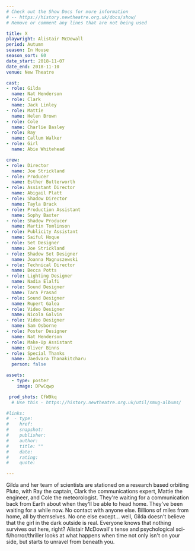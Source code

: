 ```yaml
---
# Check out the Show Docs for more information 
# -- https://history.newtheatre.org.uk/docs/show/
# Remove or comment any lines that are not being used 

title: X
playwright: Alistair McDowall
period: Autumn
season: In House
season_sort: 60
date_start: 2018-11-07
date_end: 2018-11-10
venue: New Theatre

cast:
- role: Gilda
  name: Nat Henderson
- role: Clark
  name: Jack Linley
- role: Mattie
  name: Helen Brown
- role: Cole
  name: Charlie Basley
- role: Ray
  name: Callum Walker
- role: Girl
  name: Abie Whitehead

crew:
- role: Director
  name: Joe Strickland
- role: Producer
  name: Esther Butterworth
- role: Assistant Director
  name: Abigail Platt
- role: Shadow Director
  name: Tayla Brack
- role: Production Assistant
  name: Sophy Baxter
- role: Shadow Producer
  name: Martin Tomlinson
- role: Publicity Assistant
  name: Saiful Hoque
- role: Set Designer
  name: Joe Strickland
- role: Shadow Set Designer
  name: Joanna Magnuszewski
- role: Technical Director
  name: Becca Potts
- role: Lighting Designer
  name: Nadia Elalfi
- role: Sound Designer
  name: Tara Prasad
- role: Sound Designer
  name: Rupert Galea
- role: Video Designer
  name: Nicola Galvin
- role: Video Designer
  name: Sam Osborne
- role: Poster Designer
  name: Nat Henderson
- role: Make-Up Assistant
  name: Oliver Binns
- role: Special Thanks
  name: Jaedvara Thanakitcharu
  person: false

assets:
  - type: poster
    image: DPwCqwp

 prod_shots: CfW9kq
  # Use this - https://history.newtheatre.org.uk/util/smug-albums/

#links:
#  - type:
#    href:
#    snapshot:
#    publisher:
#    author:
#    title: ""
#    date:
#    rating:
#    quote:

---
```


Gilda and her team of scientists are stationed on a research based orbiting Pluto, with Ray the captain, Clark the communications expert, Mattie the engineer, and Cole the meteorologist. They're waiting for a communication back from Earth about when they'll be able to head home. They've been waiting for a while now. No contact with anyone else. Billions of miles from home, all by themselves. No one else except... well, Gilda doesn't believe that the girl in the dark outside is real. Everyone knows that nothing survives out here, right? Alistair McDowall's tense and psychological sci-fi/horror/thriller looks at what happens when time not only isn't on your side, but starts to unravel from beneath you.
